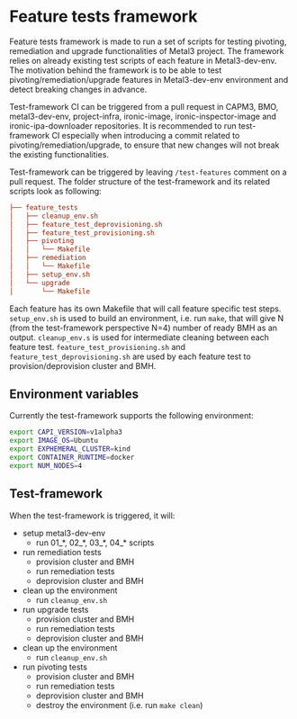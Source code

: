 # Feature tests framework

Feature tests framework is made to run a set of scripts for testing pivoting,
remediation and upgrade functionalities of Metal3 project.
The framework relies on already existing test scripts of each
feature in Metal3-dev-env. The motivation behind the framework is to be able to
test pivoting/remediation/upgrade features in Metal3-dev-env environment and
detect breaking changes in advance.

Test-framework CI can be triggered from a pull request in CAPM3, BMO,
metal3-dev-env, project-infra, ironic-image, ironic-inspector-image and
ironic-ipa-downloader repositories.
It is recommended to run test-framework CI especially when
introducing a commit related to pivoting/remediation/upgrade, to ensure that new
changes will not break the existing functionalities.

Test-framework can be triggered by leaving `/test-features` comment on a pull
request. The folder structure of the test-framework and its related scripts
look as following:

```ini
├── feature_tests
│   ├── cleanup_env.sh
│   ├── feature_test_deprovisioning.sh
│   ├── feature_test_provisioning.sh
│   ├── pivoting
│   │   └── Makefile
│   ├── remediation
│   │   └── Makefile
│   ├── setup_env.sh
│   └── upgrade
│       └── Makefile
```

Each feature has its own Makefile that will call feature specific test steps.
`setup_env.sh` is used to build an environment, i.e. run `make`, that will give
N (from the test-framework perspective N=4) number of ready BMH as an output.
`cleanup_env.s` is used for intermediate cleaning between each feature test.
`feature_test_provisioning.sh` and `feature_test_deprovisioning.sh` are used by
each feature test to provision/deprovision cluster and BMH.

## Environment variables

Currently the test-framework supports the following environment:

```bash
export CAPI_VERSION=v1alpha3
export IMAGE_OS=Ubuntu
export EXPHEMERAL_CLUSTER=kind
export CONTAINER_RUNTIME=docker
export NUM_NODES=4
```

## Test-framework

When the test-framework is triggered, it will:

- setup metal3-dev-env
  - run 01_\*, 02_\*, 03_\*, 04_\* scripts
- run remediation tests
  - provision cluster and BMH
  - run remediation tests
  - deprovision cluster and BMH
- clean up the environment
  - run `cleanup_env.sh`
- run upgrade tests
  - provision cluster and BMH
  - run remediation tests
  - deprovision cluster and BMH
- clean up the environment
  - run `cleanup_env.sh`
- run pivoting tests
  - provision cluster and BMH
  - run remediation tests
  - deprovision cluster and BMH
  - destroy the environment (i.e. run `make clean`)
